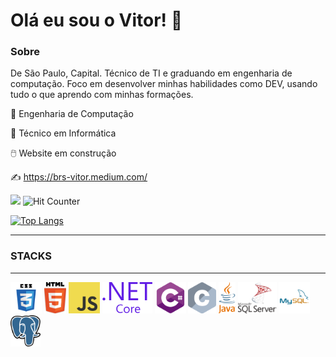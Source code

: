 # Olá eu sou o Vitor! :vulcan_salute:



### Sobre

De São Paulo, Capital. Técnico de TI e graduando em engenharia de computação. Foco em desenvolver minhas habilidades como DEV, usando tudo o que aprendo com minhas formações. 

:medal_sports: Engenharia de Computação

:medal_sports: Técnico em Informática

:computer_mouse: Website em construção

:writing_hand: https://brs-vitor.medium.com/

![](https://komarev.com/ghpvc/?username=silvabrvitor) ![Hit Counter](https://visitor-badge.laobi.icu/badge?page_id=silvabrvitor.silvabrvitor)


[![Top Langs](https://github-readme-stats.vercel.app/api/top-langs/?username=silvabrvitor&layout=compact)](https://github.com/silvabrvitor/github-readme-stats)

<hr>

### STACKS

<hr>

<img height="50" src="css3.svg"> <img height="50" src="html5.svg"> <img height="50" src="logo-javascript.svg"> <img height="50" src="dot-net-core-7.svg"> <img height="50" src="c--4.svg"> <img height="50" src="c-2975.svg"> <img height="50" src="java-4.svg"> <img height="50" src="microsoft-sql-server-seeklogo.com.svg">	<img height="50" src="mysql-5.svg"> <img height="50" src="postgresql.svg"> 
